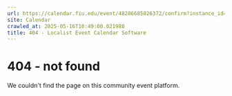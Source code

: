 ```yaml
---
url: https://calendar.fiu.edu/event/48286685026372/confirm?instance_id=48286685027397&return=https%3A%2F%2Fcalendar.fiu.edu%2Fcalendar
site: Calendar
crawled_at: 2025-05-16T10:49:00.021988
title: 404 - Localist Event Calendar Software
---
```


# 404 - not found
We couldn't find the page on this community event platform.

